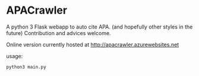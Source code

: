 # APACrawler
A python 3 Flask webapp to auto cite APA. (and hopefully other styles in the future)
Contribution and advices welcome.

Online version currently hosted at http://apacrawler.azurewebsites.net


usage:
```
python3 main.py
```
